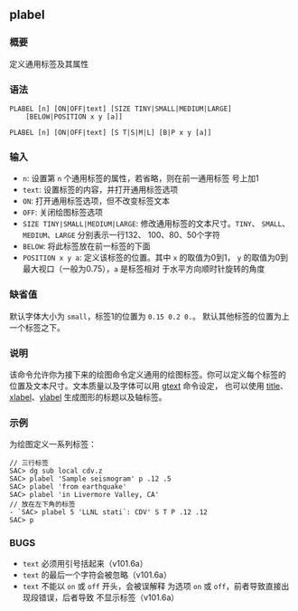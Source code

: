 ## plabel

### 概要

定义通用标签及其属性

### 语法

``` {.bash}
PLABEL [n] [ON|OFF|text] [SIZE TINY|SMALL|MEDIUM|LARGE]
    [BELOW|POSITION x y [a]]
```
``` {.bash}
PLABEL [n] [ON|OFF|text] [S T|S|M|L] [B|P x y [a]]
```

### 输入

- `n`:   设置第 `n` 个通用标签的属性，若省略，则在前一通用标签 号上加1
- `text`:   设置标签的内容，并打开通用标签选项
- `ON`:   打开通用标签选项，但不改变标签文本
- `OFF`:   关闭绘图标签选项
- `SIZE TINY|SMALL|MEDIUM|LARGE`:   修改通用标签的文本尺寸。`TINY`、 `SMALL`、`MEDIUM`、`LARGE`
    分别表示一行132、 100、80、50个字符
- `BELOW`:   将此标签放在前一标签的下面
- `POSITION x y a`:   定义该标签的位置。其中 `x` 的取值为0到1， `y`
    的取值为0到最大视口（一般为0.75），`a` 是标签相对
    于水平方向顺时针旋转的角度

### 缺省值

默认字体大小为 `small`，标签1的位置为 `0.15 0.2 0.`。
默认其他标签的位置为上一个标签之下。

### 说明

该命令允许你为接下来的绘图命令定义通用的绘图标签。你可以定义每个标签的
位置及文本尺寸。文本质量以及字体可以用 [gtext](/commands/gtext.md)
命令设定， 也可以使用
[title](/commands/title.md)、[xlabel](/commands/xlabel.md)、[ylabel](/commands/ylabel.md)
生成图形的标题以及轴标签。

### 示例

为绘图定义一系列标签：

``` {.bash}
// 三行标签
SAC> dg sub local cdv.z
SAC> plabel 'Sample seismogram' p .12 .5
SAC> plabel 'from earthquake'
SAC> plabel 'in Livermore Valley, CA'
// 放在左下角的标签
- `SAC> plabel 5 'LLNL stati`: CDV' S T P .12 .12
SAC> p
```

### BUGS

-   `text` 必须用引号括起来（v101.6a）
-   `text` 的最后一个字符会被忽略（v101.6a）
-   `text` 不能以 `on` 或 `off` 开头，会被误解释 为选项 `on` 或
    `off`，前者导致直接出现段错误，后者导致 不显示标签（v101.6a）
